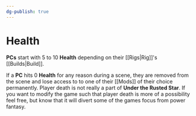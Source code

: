 ```yaml
---
dg-publish: true
---
```

# Health

**PCs** start with 5 to 10 **Health** depending on their [[Rigs|Rig]]'s [[Builds|Build]].

If a **PC** hits 0 **Health** for any reason during a scene, they are removed from the scene and lose access to to one of their [[Mods]] of their choice permanently. Player death is not really a part of **Under the Rusted Star**. If you want to modify the game such that player death is more of a possibility feel free, but know that it will divert some of the games focus from power fantasy.
